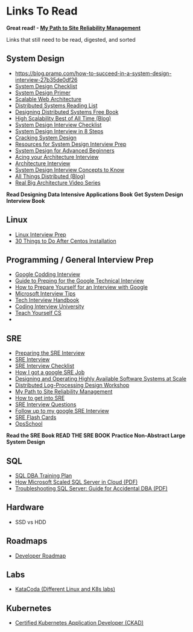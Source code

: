 # Links To Read #

**Great read! - [My Path to Site Reliability Management](https://danrl.com/srm/)**

Links that still need to be read, digested, and sorted

## System Design ##

- https://blog.pramp.com/how-to-succeed-in-a-system-design-interview-27b35de0df26
- [System Design Checklist](https://gist.github.com/vasanthk/485d1c25737e8e72759f)
- [System Design Primer](https://github.com/donnemartin/system-design-primer)
- [Scalable Web Architecture](http://www.aosabook.org/en/distsys.html)
- [Distributed Systems Reading List](http://dancres.github.io/Pages/)
- [Designing Distributed Systems Free Book](https://azure.microsoft.com/en-us/resources/designing-distributed-systems/)
- [High Scalability Best of All Time (Blog)](http://highscalability.com/all-time-favorites/)
- [System Design Interview Checklist](https://towardsdatascience.com/system-design-interview-checklist-a-gateway-to-faangs-2b7fac80e423)
- [System Design Interview in 8 Steps](https://hackernoon.com/my-system-design-interview-checklist-in-8-simple-steps-tr3a3ull)
- [Cracking System Design](https://igotanoffer.com/blogs/tech/system-design-interviews)
- [Resources for System Design Interview Prep](https://xdg.me/resources-for-system-design-interview-prep/)
- [System Design for Advanced Beginners](https://robertheaton.com/2020/04/06/systems-design-for-advanced-beginners/)
- [Acing your Architecture Interview](https://lethain.com/acing-architecture-interview/)
- [Architecture Interview](https://www.susanjfowler.com/blog/2016/10/7/the-architecture-interview)
- [System Design Interview Concepts to Know](https://www.freecodecamp.org/news/systems-design-for-interviews/)
- [All Things Distributed (Blog)](https://www.allthingsdistributed.com/articles.html)
- [Real Big Architecture Video Series](https://www.youtube.com/playlist?list=PLEXf82oPg5EOU23KNPSzUyWvJ0TFHbZkN)

**Read Designing Data Intensive Applications Book**
**Get System Design Interview Book**

## Linux ##

- [Linux Interview Prep](https://github.com/chassing/linux-sysadmin-interview-questions)
- [30 Things to Do After Centos Installation](https://www.tecmint.com/things-to-do-after-minimal-rhel-centos-7-installation/)


## Programming / General Interview Prep ##

- [Google Codding Interview](https://www.educative.io/blog/google-coding-interview)
- [Guide to Preping for the Google Technical Interview](https://www.educative.io/blog/google-coding-interview)
- [How to Prepare Yourself for an Interview with Google](https://www.mtu.edu/career/students/networking/interviews/prepare.pdf)
- [Microsoft Interview Tips](https://careers.microsoft.com/u/us/en/interviewtips)
- [Tech Interview Handbook](https://github.com/yangshun/tech-interview-handbook)
- [Coding Interview University](https://github.com/jwasham/coding-interview-university)
- [Teach Yourself CS](https://teachyourselfcs.com/)
- 

## SRE ##

- [Preparing the SRE Interview](https://blog.balthazar-rouberol.com/preparing-the-sre-interview)
- [SRE Interview](https://victorops.com/blog/preparing-for-a-site-reliability-engineer-interview)
- [SRE Interview Checklist](https://github.com/mxssl/sre-interview-prep-guide)
- [How I got a google SRE Job](https://fabrizio2210.medium.com/how-i-get-a-job-at-google-as-sre-83d44aef7859)
- [Designing and Operating Highly Available Software Systems at Scale](https://storage.googleapis.com/pub-tools-public-publication-data/pdf/9b0aa90de33d2a5f6a5575f71e772f74c0f4b945.pdf)
- [Distributed Log-Processing Design Workshop](https://www.usenix.org/sites/default/files/conference/protected-files/srecon18americas_slides_virji.pdf)
- [My Path to Site Reliability Management](https://danrl.com/srm/)
- [How to get into SRE](https://blog.alicegoldfuss.com/how-to-get-into-sre/)
- [SRE Interview Questions](https://www.novelvista.com/blogs/devops/top-22-sre-interview-question-answer-2020)
- [Follow up to my google SRE Interview](https://www.reddit.com/r/devops/comments/bphb8h/follow_up_to_my_google_sre_interview/)
- [SRE Flash Cards](https://danrl.com/sre-flash-cards/SRE%20Flash%20Cards.pdf)
- [OpsSchool](https://www.opsschool.org/)
  
**Read the SRE Book READ THE SRE BOOK**
**Practice Non-Abstract Large System Design**

## SQL ##

- [SQL DBA Training Plan](https://www.brentozar.com/archive/2019/07/welcome-to-the-dba-training-plan/)
- [How Microsoft Scaled SQL Server in Cloud (PDF)](https://www.microsoft.com/en-us/research/uploads/prod/2019/05/socrates.pdf)
- [Troubleshooting SQL Server: Guide for Accidental DBA (PDF)](https://assets.red-gate.com/community/books/troubleshooting-sql-server-accidental-dba.pdf)

## Hardware ##

- SSD vs HDD

## Roadmaps ##

- [Developer Roadmap](https://github.com/kamranahmedse/developer-roadmap)

## Labs ##

- [KataCoda (Different Linux and K8s labs)](https://katacoda.com/)

## Kubernetes ##

- [Certified Kubernetes Application Developer (CKAD)](https://training.linuxfoundation.org/certification/certified-kubernetes-application-developer-ckad/)